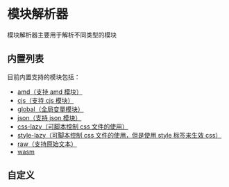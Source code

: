 # 模块解析器

模块解析器主要用于解析不同类型的模块

## 内置列表

目前内置支持的模块包括：

-   [amd（支持 amd 模块）](resolver/amd.md)
-   [cjs（支持 cjs 模块）](resolver/cjs.md)
-   [global（全局变量模块）](resolver/global.md)
-   [json（支持 json 模块）](resolver/json.md)
-   [css-lazy（可脚本控制 css 文件的使用）](resolver/css-lazy.md)
-   [style-lazy（可脚本控制 css 文件的使用，但是使用 style 标签来生效 css）](resolver/style-lazy.md)
-   [raw（支持原始文本）](resolver/raw.md)
-   [wasm](resolver/wasm.md)

## 自定义
